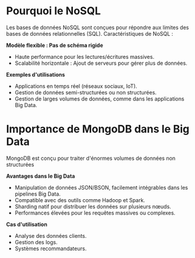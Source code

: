 # Pourquoi le NoSQL

Les bases de données NoSQL sont conçues pour répondre aux limites des bases de données relationnelles (SQL).
Caractéristiques de NoSQL :

**Modèle flexible : Pas de schéma rigide**
- Haute performance pour les lectures/écritures massives.
- Scalabilité horizontale : Ajout de serveurs pour gérer plus de données.
  
**Exemples d'utilisations**
- Applications en temps réel (réseaux sociaux, IoT).
- Gestion de données semi-structurées ou non structurées.
- Gestion de larges volumes de données, comme dans les applications Big Data.

# Importance de MongoDB dans le Big Data

MongoDB est conçu pour traiter d'énormes volumes de données non structurées

**Avantages dans le Big Data**
- Manipulation de données JSON/BSON, facilement intégrables dans les pipelines Big Data.
- Compatible avec des outils comme Hadoop et Spark.
- Sharding natif pour distribuer les données sur plusieurs nœuds.
- Performances élevées pour les requêtes massives ou complexes.

**Cas d'utilisation**
- Analyse des données clients.
- Gestion des logs.
- Systèmes recommandateurs.
